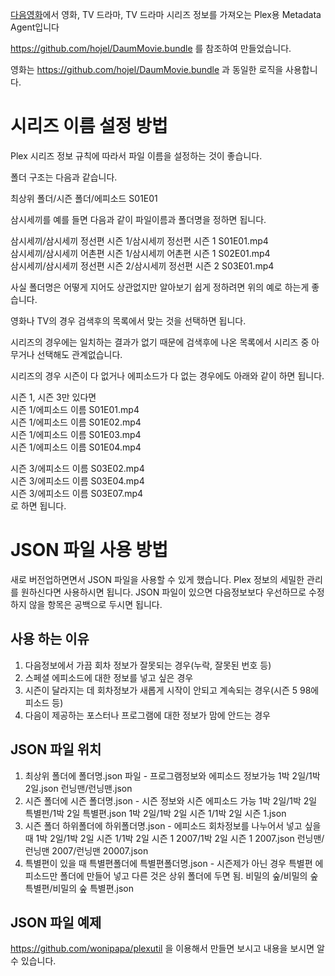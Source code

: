 [다음영화](http://movie.daum.net)에서 영화, TV 드라마, TV 드라마 시리즈 정보를 가져오는 Plex용 Metadata Agent입니다


https://github.com/hojel/DaumMovie.bundle 를 참조하여 만들었습니다.

영화는 https://github.com/hojel/DaumMovie.bundle 과 동일한 로직을 사용합니다.

# 시리즈 이름 설정 방법

Plex 시리즈 정보 규칙에 따라서 파일 이름을 설정하는 것이 좋습니다.

폴더 구조는 다음과 같습니다.

최상위 폴더/시즌 폴더/에피소드 S01E01

삼시세끼를 예를 들면 다음과 같이 파일이름과 폴더명을 정하면 됩니다.

삼시세끼/삼시세끼 정선편 시즌 1/삼시세끼 정선편 시즌 1 S01E01.mp4  
삼시세끼/삼시세끼 어촌편 시즌 1/삼시세끼 어촌편 시즌 1 S02E01.mp4  
삼시세끼/삼시세끼 정선편 시즌 2/삼시세끼 정선편 시즌 2 S03E01.mp4  

사실 폴더명은 어떻게 지어도 상관없지만 알아보기 쉽게 정하려면 위의 예로 하는게 좋습니다.

영화나 TV의 경우 검색후의 목록에서 맞는 것을 선택하면 됩니다.

시리즈의 경우에는 일치하는 결과가 없기 때문에 검색후에 나온 목록에서 시리즈 중 아무거나 선택해도 관계없습니다.

시리즈의 경우 시즌이 다 없거나 에피소드가 다 없는 경우에도 아래와 같이 하면 됩니다.

시즌 1, 시즌 3만 있다면  
시즌 1/에피소드 이름 S01E01.mp4  
시즌 1/에피소드 이름 S01E02.mp4  
시즌 1/에피소드 이름 S01E03.mp4  
시즌 1/에피소드 이름 S01E04.mp4  

시즌 3/에피소드 이름 S03E02.mp4  
시즌 3/에피소드 이름 S03E04.mp4  
시즌 3/에피소드 이름 S03E07.mp4  
로 하면 됩니다.


# JSON 파일 사용 방법  

새로 버전업하면면서 JSON 파일을 사용할 수 있게 했습니다.
Plex 정보의 세밀한 관리를 원하신다면 사용하시면 됩니다.
JSON 파일이 있으면 다음정보보다 우선하므로 수정하지 않을 항목은 공백으로 두시면 됩니다.

## 사용 하는 이유
1. 다음정보에서 가끔 회차 정보가 잘못되는 경우(누락, 잘못된 번호 등)
2. 스페셜 에피소드에 대한 정보를 넣고 싶은 경우
3. 시즌이 달라지는 데 회차정보가 새롭게 시작이 안되고 계속되는 경우(시즌 5 98에피소드 등)
4. 다음이 제공하는 포스터나 프로그램에 대한 정보가 맘에 안드는 경우

## JSON 파일 위치
1. 최상위 폴더에 폴더명.json 파일 - 프로그램정보와 에피소드 정보가능
1박 2일/1박 2일.json
런닝맨/런닝맨.json
2. 시즌 폴더에 시즌 폴더명.json - 시즌 정보와 시즌 에피소드 가능
1박 2일/1박 2일 특별펀/1박 2일 특별편.json
1박 2일/1박 2일 시즌 1/1박 2일 시즌 1.json
3. 시즌 폴더 하위폴더에 하위폴더명.json - 에피소드 회차정보를 나누어서 넣고 싶을 때
1박 2일/1박 2일 시즌 1/1박 2일 시즌 1 2007/1박 2일 시즌 1 2007.json
런닝맨/런닝맨 2007/런닝맨 20007.json
4. 특별편이 있을 때 특별편폴더에 특별편폴더명.json - 시즌제가 아닌 경우 특별편 에피소드만 폴더에 만들어 넣고 다른 것은 상위 폴더에 두면 됨.
비밀의 숲/비밀의 숲 특별편/비밀의 숲 특별편.json

## JSON 파일 예제
https://github.com/wonipapa/plexutil 을 이용해서 만들면 보시고 내용을 보시면 알 수 있습니다.

